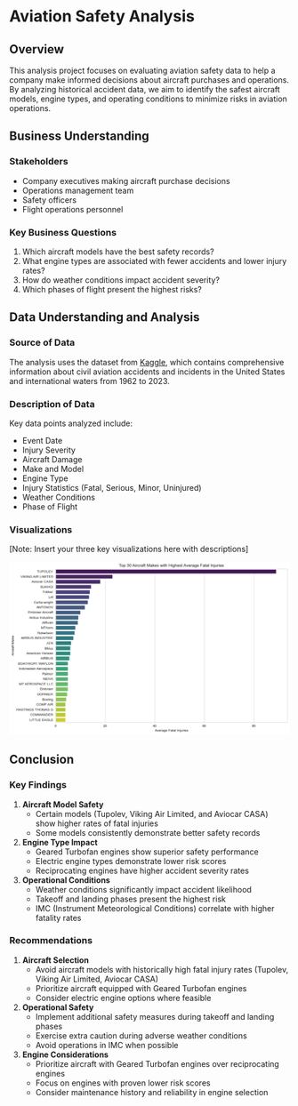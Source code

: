 # Aviation Safety Analysis

## Overview
This analysis project focuses on evaluating aviation safety data to help a company make informed decisions about aircraft purchases and operations. By analyzing historical accident data, we aim to identify the safest aircraft models, engine types, and operating conditions to minimize risks in aviation operations.


## Business Understanding
### Stakeholders
- Company executives making aircraft purchase decisions
- Operations management team
- Safety officers
- Flight operations personnel


### Key Business Questions
1. Which aircraft models have the best safety records?
2. What engine types are associated with fewer accidents and lower injury rates?
3. How do weather conditions impact accident severity?
4. Which phases of flight present the highest risks?


## Data Understanding and Analysis
### Source of Data
The analysis uses the dataset from [Kaggle](https://www.kaggle.com/datasets/khsamaha/aviation-accident-database-synopses), which contains comprehensive information about civil aviation accidents and incidents in the United States and international waters from 1962 to 2023.


### Description of Data
Key data points analyzed include:
- Event Date
- Injury Severity
- Aircraft Damage
- Make and Model
- Engine Type
- Injury Statistics (Fatal, Serious, Minor, Uninjured)
- Weather Conditions
- Phase of Flight

### Visualizations
[Note: Insert your three key visualizations here with descriptions]

![Alt text](image.png)



## Conclusion
### Key Findings
1. **Aircraft Model Safety**
   - Certain models (Tupolev, Viking Air Limited, and Aviocar CASA) show higher rates of fatal injuries
   - Some models consistently demonstrate better safety records
2. **Engine Type Impact**
   - Geared Turbofan engines show superior safety performance
   - Electric engine types demonstrate lower risk scores
   - Reciprocating engines have higher accident severity rates
3. **Operational Conditions**
   - Weather conditions significantly impact accident likelihood
   - Takeoff and landing phases present the highest risk
   - IMC (Instrument Meteorological Conditions) correlate with higher fatality rates
### Recommendations
1. **Aircraft Selection**
   - Avoid aircraft models with historically high fatal injury rates (Tupolev, Viking Air Limited, Aviocar CASA)
   - Prioritize aircraft equipped with Geared Turbofan engines
   - Consider electric engine options where feasible
2. **Operational Safety**
   - Implement additional safety measures during takeoff and landing phases
   - Exercise extra caution during adverse weather conditions
   - Avoid operations in IMC when possible
3. **Engine Considerations**
   - Prioritize aircraft with Geared Turbofan engines over reciprocating engines
   - Focus on engines with proven lower risk scores
   - Consider maintenance history and reliability in engine selection